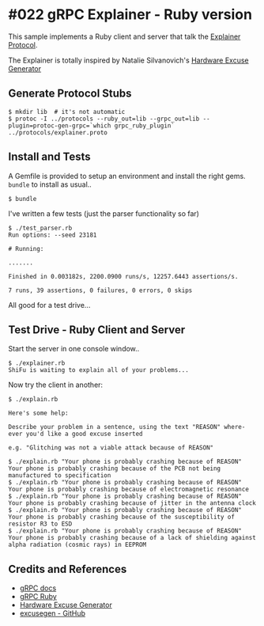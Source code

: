 # #022 gRPC Explainer - Ruby version

This sample implements a Ruby client and server that talk the
[Explainer Protocol](../protocols/explainer.proto).

The Explainer is totally inspired by Natalie Silvanovich's
[Hardware Excuse Generator](http://natashenka.ca/hardware-excuse-generator/)

## Generate Protocol Stubs

```
$ mkdir lib  # it's not automatic
$ protoc -I ../protocols --ruby_out=lib --grpc_out=lib --plugin=protoc-gen-grpc=`which grpc_ruby_plugin` ../protocols/explainer.proto
```

## Install and Tests

A Gemfile is provided to setup an environment and install the right gems.
`bundle` to install as usual..

```
$ bundle
```

I've written a few tests (just the parser functionality so far)

```
$ ./test_parser.rb
Run options: --seed 23181

# Running:

.......

Finished in 0.003182s, 2200.0900 runs/s, 12257.6443 assertions/s.

7 runs, 39 assertions, 0 failures, 0 errors, 0 skips
```

All good for a test drive...


## Test Drive - Ruby Client and Server

Start the server in one console window..

```
$ ./explainer.rb
ShiFu is waiting to explain all of your problems...

```

Now try the client in another:

```
$ ./explain.rb

Here's some help:

Describe your problem in a sentence, using the text "REASON" where-ever you'd like a good excuse inserted

e.g. "Glitching was not a viable attack because of REASON"

$ ./explain.rb "Your phone is probably crashing because of REASON"
Your phone is probably crashing because of the PCB not being manufactured to specification
$ ./explain.rb "Your phone is probably crashing because of REASON"
Your phone is probably crashing because of electromagnetic resonance
$ ./explain.rb "Your phone is probably crashing because of REASON"
Your phone is probably crashing because of jitter in the antenna clock
$ ./explain.rb "Your phone is probably crashing because of REASON"
Your phone is probably crashing because of the susceptibility of resistor R3 to ESD
$ ./explain.rb "Your phone is probably crashing because of REASON"
Your phone is probably crashing because of a lack of shielding against alpha radiation (cosmic rays) in EEPROM
```


## Credits and References
* [gRPC docs](http://www.grpc.io/docs/)
* [gRPC Ruby](https://github.com/grpc/grpc/tree/release-0_13/src/ruby)
* [Hardware Excuse Generator](http://natashenka.ca/hardware-excuse-generator/)
* [excusegen - GitHub](https://github.com/natashenka/excusegen)
